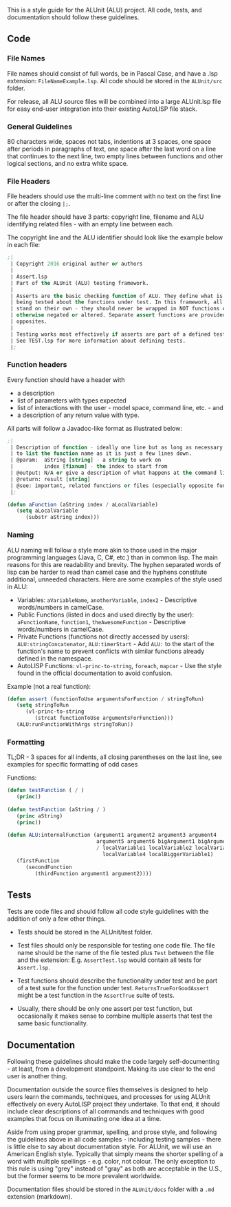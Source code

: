 This is a style guide for the ALUnit (ALU) project. All code, tests, and 
documentation should follow these guidelines.

## Code

### File Names

File names should consist of full words, be in Pascal Case, and have a 
.lsp extension: `FileNameExample.lsp`. All code should be stored in the 
`ALUnit/src` folder.

For release, all ALU source files will be combined into a large ALUnit.lsp 
file for easy end-user integration into their existing AutoLISP file stack.

### General Guidelines

80 characters wide, spaces not tabs, indentions at 3 spaces, one space after 
periods in paragraphs of text, one space after the last word on a line that 
continues to the next line, two empty lines between functions and other 
logical sections, and no extra white space.

### File Headers

File headers should use the multi-line comment with no text on the first line 
or after the closing `|;`.

The file header should have 3 parts: copyright line, filename and ALU 
identifying related files - with an empty line between each.

The copyright line and the ALU identifier should look like the example 
below in each file:
```lisp
;|
 | Copyright 2016 original author or authors
 |
 | Assert.lsp
 | Part of the ALUnit (ALU) testing framework.
 |
 | Asserts are the basic checking function of ALU. They define what is
 | being tested about the functions under test. In this framework, all asserts
 | stand on their own - they should never be wrapped in NOT functions or 
 | otherwise negated or altered. Separate assert functions are provided for all
 | opposites.
 |
 | Testing works most effectively if asserts are part of a defined test.
 | See TEST.lsp for more information about defining tests.
 |;
```

### Function headers
 
Every function should have a header with 
- a description
- list of parameters with types expected
- list of interactions with the user - model space, command line, etc. - and
- a description of any return value with type.

All parts will follow a Javadoc-like format as illustrated below: 
```lisp
;|
 | Description of function - ideally one line but as long as necessary. No need 
 | to list the function name as it is just a few lines down.
 | @param:  aString [string] - a string to work on
 |          index [fixnum] - the index to start from
 | @output: N/A or give a description of what happens at the command line, etc.
 | @return: result [string]
 | @see: important, related functions or files (especially opposite functions)
 |;

(defun aFunction (aString index / aLocalVariable)
   (setq aLocalVariable
      (substr aString index)))
```   

### Naming

ALU naming will follow a style more akin to those used in the major 
programming languages (Java, C, C#, etc.) than in common lisp. The main reasons 
for this are readability and brevity. The hyphen separated words of lisp can be 
harder to read than camel case and the hyphens constitute additional, unneeded 
characters. Here are some examples of the style used in ALU:

- Variables: `aVariableName`, `anotherVariable`, `index2` - Descriptive 
words/numbers in camelCase.
- Public Functions (listed in docs and used directly by the user): 
`aFunctionName`, `function1`, `theAwesomeFunction` - Descriptive words/numbers 
in camelCase. 
- Private Functions (functions not directly accessed by users): 
`ALU:stringConcatenator`, `ALU:timerStart` - Add `ALU:` to the start of the 
function's name to prevent conflicts with similar functions already defined in 
the namespace.
- AutoLISP Functions: `vl-princ-to-string`, `foreach`, `mapcar` - Use the style found 
in the official documentation to avoid confusion.

Example (not a real function):
```lisp
(defun assert (functionToUse argumentsForFunction / stringToRun)
   (setq stringToRun
      (vl-princ-to-string
         (strcat functionToUse argumentsForFunction)))
   (ALU:runFunctionWithArgs stringToRun))
```

### Formatting

TL;DR - 3 spaces for all indents, all closing parentheses on the last line, see 
examples for specific formatting of odd cases

Functions:
```lisp
(defun testFunction ( / )
   (princ))
   
(defun testFunction (aString / )
   (princ aString)
   (princ))
   
(defun ALU:internalFunction (argument1 argument2 argument3 argument4 
                             argument5 argument6 bigArgument1 bigArgument2 
                             / localVariable1 localVariable2 localVariable3 
                               localVariable4 localBiggerVariable1)
   (firstFunction
      (secondFunction
         (thirdFunction argument1 argument2))))
```

## Tests

Tests are code files and should follow all code style guidelines with the 
addition of only a few other things.

- Tests should be stored in the ALUnit/test folder.

- Test files should only be responsible for testing one code file. The 
file name should be the name of the file tested plus `Test` between the file 
and the extension: E.g. `AssertTest.lsp` would contain all tests for `Assert.lsp`.

- Test functions should describe the functionality under test and be part of a
test suite for the function under test. `ReturnsTrueForGoodAssert` might be a 
test function in the `AssertTrue` suite of tests.

- Usually, there should be only one assert per test function, but occasionally it 
makes sense to combine multiple asserts that test the same basic functionality.

## Documentation

Following these guidelines should make the code largely self-documenting - at 
least, from a development standpoint. Making its use clear to the end user is 
another thing.

Documentation outside the source files themselves is designed to help users 
learn the commands, techniques, and processes for using ALUnit 
effectively on every AutoLISP project they undertake. To that end, it should 
include clear descriptions of all commands and techniques with good 
examples that focus on illuminating one idea at a time.

Aside from using proper grammar, spelling, and prose style, and following the 
guidelines above in all code samples - including testing samples - there is 
little else to say about documentation style. For ALUnit, we will use 
an American English style. Typically that simply means the shorter spelling 
of a word with multiple spellings - e.g. color, not colour. The only 
exception to this rule is using "grey" instead of "gray" as both are 
acceptable in the U.S., but the former seems to be more prevalent worldwide.

Documentation files should be stored in the `ALUnit/docs` folder with a 
`.md` extension (markdown).
